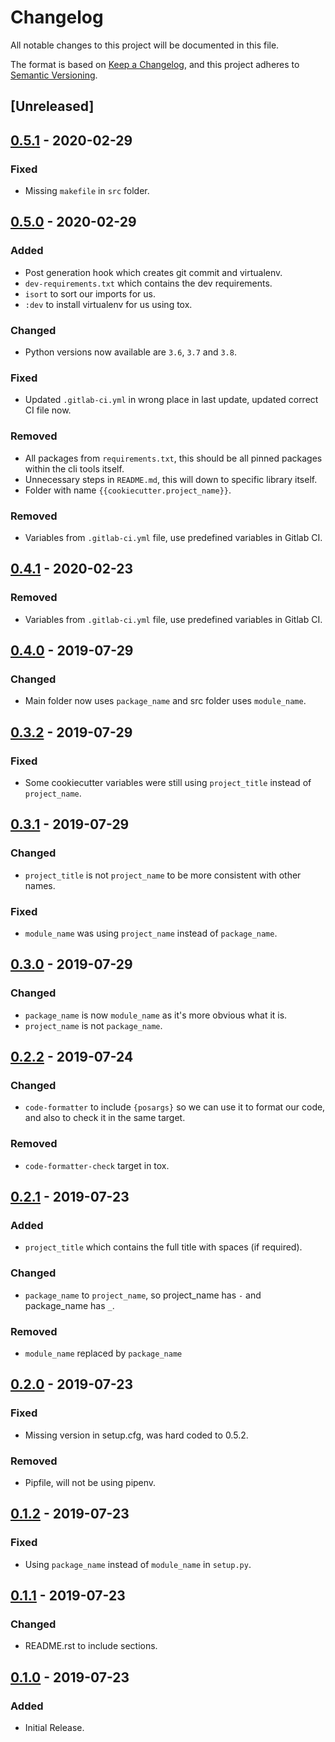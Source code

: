 # Changelog

All notable changes to this project will be documented in this file.

The format is based on [Keep a Changelog](https://keepachangelog.com/en/1.0.0/),
and this project adheres to [Semantic Versioning](https://semver.org/spec/v2.0.0.html).

## [Unreleased]

## [0.5.1] - 2020-02-29
### Fixed
- Missing `makefile` in `src` folder.

## [0.5.0] - 2020-02-29
### Added
- Post generation hook which creates git commit and virtualenv.
- `dev-requirements.txt` which contains the dev requirements.
- `isort` to sort our imports for us.
- `:dev` to install virtualenv for us using tox.

### Changed
- Python versions now available are `3.6`, `3.7` and `3.8`.

### Fixed
- Updated `.gitlab-ci.yml` in wrong place in last update, updated correct CI file now.

### Removed
- All packages from `requirements.txt`, this should be all pinned packages within the cli tools itself.
- Unnecessary steps in `README.md`, this will down to specific library itself.
- Folder with name `{{cookiecutter.project_name}}`.

### Removed
- Variables from `.gitlab-ci.yml` file, use predefined variables in Gitlab CI.

## [0.4.1] - 2020-02-23
### Removed
- Variables from `.gitlab-ci.yml` file, use predefined variables in Gitlab CI.

## [0.4.0] - 2019-07-29
### Changed
- Main folder now uses `package_name` and src folder uses `module_name`.

## [0.3.2] - 2019-07-29
### Fixed
- Some cookiecutter variables were still using `project_title` instead of `project_name`.

## [0.3.1] - 2019-07-29
### Changed
- `project_title` is not `project_name` to be more consistent with other names.

### Fixed
- `module_name` was using `project_name` instead of `package_name`.

## [0.3.0] - 2019-07-29
### Changed
- `package_name` is now `module_name` as it's more obvious what it is.
- `project_name` is not `package_name`.

## [0.2.2] - 2019-07-24
### Changed
- `code-formatter` to include `{posargs}` so we can use it to format our code, and also to check it in the same target.

### Removed
- `code-formatter-check` target in tox.

## [0.2.1] - 2019-07-23
### Added
- `project_title` which contains the full title with spaces (if required).

### Changed
- `package_name` to `project_name`, so project_name has `-` and package_name has `_`.

### Removed
- `module_name` replaced by `package_name`


## [0.2.0] - 2019-07-23
### Fixed
- Missing version in setup.cfg, was hard coded to 0.5.2.

### Removed
- Pipfile, will not be using pipenv.

## [0.1.2] - 2019-07-23
### Fixed
- Using `package_name` instead of `module_name` in `setup.py`.

## [0.1.1] - 2019-07-23
### Changed
- README.rst to include sections.

## [0.1.0] - 2019-07-23
### Added
- Initial Release. 

[0.5.1]: https://gitlab.com/hmajid2301/python-cli-template/-/compare/release%2F0.5.0...release%2F0.5.1
[0.5.0]: https://gitlab.com/hmajid2301/python-cli-template/-/compare/release%2F0.4.1...release%2F0.5.0
[0.4.1]: https://gitlab.com/hmajid2301/python-cli-template/-/compare/release%2F0.4.0...release%2F0.4.1
[0.4.0]: https://gitlab.com/hmajid2301/python-cli-template/-/compare/release%2F0.3.2...release%2F0.4.0
[0.3.2]: https://gitlab.com/hmajid2301/python-cli-template/-/compare/release%2F0.3.1...release%2F0.3.2
[0.3.1]: https://gitlab.com/hmajid2301/python-cli-template/-/compare/release%2F0.3.0...release%2F0.3.1
[0.3.0]: https://gitlab.com/hmajid2301/python-cli-template/-/compare/release%2F0.2.2...release%2F0.3.0
[0.2.2]: https://gitlab.com/hmajid2301/python-cli-template/-/compare/release%2F0.2.1...release%2F0.2.2
[0.2.1]: https://gitlab.com/hmajid2301/python-cli-template/-/compare/release%2F0.2.0...release%2F0.2.1
[0.2.0]: https://gitlab.com/hmajid2301/python-cli-template/-/compare/release%2F0.1.2...release%2F0.2.0
[0.1.2]: https://gitlab.com/hmajid2301/python-cli-template/-/compare/release%2F0.1.1...release%2F0.1.2
[0.1.1]: https://gitlab.com/hmajid2301/python-cli-template/-/compare/release%2F0.1.0...release%2F0.1.1
[0.1.0]: https://gitlab.com/hmajid2301/python-cli-template/-/tags/release%2F0.1.0